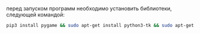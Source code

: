 
перед запуском программ необходимо установить библиотеки, следующей командой:
```sh
pip3 install pygame && sudo apt-get install python3-tk && sudo apt-get install python3-pil python3-pil.imagetk
```
